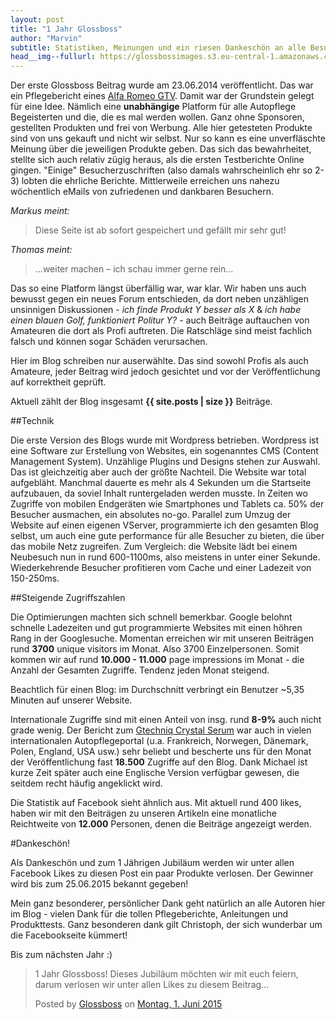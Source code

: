 ```yaml
---
layout: post
title: "1 Jahr Glossboss"
author: "Marvin"
subtitle: Statistiken, Meinungen und ein riesen Dankeschön an alle Besucher
head__img--fullurl: https://glossbossimages.s3.eu-central-1.amazonaws.com/marvin/sonstige/glossboss1jahrxcjzz.jpg
---
```


Der erste Glossboss Beitrag wurde am 23.06.2014 veröffentlicht. Das war ein Pflegebericht eines [Alfa Romeo GTV](//glossboss.de/pflegeberichte/alfa-romeo-gtv). Damit war der Grundstein gelegt für eine Idee. Nämlich eine **unabhängige** Platform für alle Autopflege Begeisterten und die, die es mal werden wollen. Ganz ohne Sponsoren, gestellten Produkten und frei von Werbung. Alle hier getesteten Produkte sind von uns gekauft und nicht wir selbst. Nur so kann es eine unverfläschte Meinung über die jeweiligen Produkte geben. Das sich das bewahrheitet, stellte sich auch relativ zügig heraus, als die ersten Testberichte Online gingen. "Einige" Besucherzuschriften (also damals wahrscheinlich ehr so 2-3) lobten die ehrliche Berichte. Mittlerweile erreichen uns nahezu wöchentlich eMails von zufriedenen und dankbaren Besuchern.

*Markus meint:*

>Diese Seite ist ab sofort gespeichert und gefällt mir sehr gut!

*Thomas meint:*

>...weiter machen – ich schau immer gerne rein...

Das so eine Platform längst überfällig war, war klar. Wir haben uns auch bewusst gegen ein neues Forum entschieden, da dort neben unzähligen unsinnigen Diskussionen - *ich finde Produkt Y besser als X* & *ich habe einen blauen Golf, funktioniert Politur Y?* - auch Beiträge auftauchen von Amateuren die dort als Profi auftreten. Die Ratschläge sind meist fachlich falsch und können sogar Schäden verursachen.  

Hier im Blog schreiben nur auserwählte. Das sind sowohl Profis als auch Amateure, jeder Beitrag wird jedoch gesichtet und vor der Veröffentlichung auf korrektheit geprüft.

Aktuell zählt der Blog insgesamt **{{ site.posts | size }}** Beiträge.

##Technik 

Die erste Version des Blogs wurde mit Wordpress betrieben. Wordpress ist eine Software zur Erstellung von Websites, ein sogenanntes CMS (Content Management System). Unzählige Plugins und Designs stehen zur Auswahl. Das ist gleichzeitig aber auch der größte Nachteil. Die Website war total aufgebläht. Manchmal dauerte es mehr als 4 Sekunden um die Startseite aufzubauen, da soviel Inhalt runtergeladen werden musste. In Zeiten wo Zugriffe von mobilen Endgeräten wie Smartphones und Tablets ca. 50% der Besucher ausmachen, ein absolutes no-go.
Parallel zum Umzug der Website auf einen eigenen VServer, programmierte ich den gesamten Blog selbst, um auch eine gute performance für alle Besucher zu bieten, die über das mobile Netz zugreifen. Zum Vergleich: die Website lädt bei einem Neubesuch nun in rund 600-1100ms, also meistens in unter einer Sekunde. Wiederkehrende Besucher profitieren vom Cache und einer Ladezeit von 150-250ms.

##Steigende Zugriffszahlen

Die Optimierungen machten sich schnell bemerkbar. Google belohnt schnelle Ladezeiten und gut programmierte Websites mit einen höhren Rang in der Googlesuche. Momentan erreichen wir mit unseren Beiträgen rund **3700** unique visitors im Monat. Also 3700 Einzelpersonen. Somit kommen wir auf rund **10.000 - 11.000** page impressions im Monat - die Anzahl der Gesamten Zugriffe. Tendenz jeden Monat steigend. 

Beachtlich für einen Blog: im Durchschnitt verbringt ein Benutzer ~5,35 Minuten auf unserer Website.  

Internationale Zugriffe sind mit einen Anteil von insg. rund **8-9%** auch nicht grade wenig. Der Bericht zum [Gtechniq Crystal Serum](//glossboss.de/produkttest/gtechniq-crystal-serum-test-anwendung-auftrag/) war auch in vielen internationalen Autopflegeportal (u.a. Frankreich, Norwegen, Dänemark, Polen, England, USA usw.) sehr beliebt und bescherte uns für den Monat der Veröffentlichung fast **18.500** Zugriffe auf den Blog. Dank Michael ist kurze Zeit später auch eine Englische Version verfügbar gewesen, die seitdem recht häufig angeklickt wird.

Die Statistik auf Facebook sieht ähnlich aus. Mit aktuell rund 400 likes, haben wir mit den Beiträgen zu unseren Artikeln eine monatliche Reichtweite von **12.000** Personen, denen die Beiträge angezeigt werden. 

#Dankeschön!

Als Dankeschön und zum 1 Jährigen Jubiläum werden wir unter allen Facebook Likes zu diesen Post ein paar Produkte verlosen. Der Gewinner wird bis zum 25.06.2015 bekannt gegeben!

Mein ganz besonderer, persönlicher Dank geht natürlich an alle Autoren hier im Blog - vielen Dank für die tollen Pflegeberichte, Anleitungen und Produkttests. Ganz besonderen dank gilt Christoph, der sich wunderbar um die Facebookseite kümmert!

Bis zum nächsten Jahr :)

<div id="fb-root"></div><script>(function(d, s, id) {  var js, fjs = d.getElementsByTagName(s)[0];  if (d.getElementById(id)) return;  js = d.createElement(s); js.id = id;  js.src = "//connect.facebook.net/de_DE/sdk.js#xfbml=1&version=v2.3";  fjs.parentNode.insertBefore(js, fjs);}(document, 'script', 'facebook-jssdk'));</script><div class="fb-post" data-href="https://www.facebook.com/glossbossblog/posts/1614816535443491" data-width="100%"><div class="fb-xfbml-parse-ignore"><blockquote cite="https://www.facebook.com/glossbossblog/posts/1614816535443491"><p>1 Jahr Glossboss! Dieses Jubil&#xe4;um m&#xf6;chten wir mit euch feiern, darum verlosen wir unter allen Likes zu diesem Beitrag...</p>Posted by <a href="https://www.facebook.com/glossbossblog">Glossboss</a> on <a href="https://www.facebook.com/glossbossblog/posts/1614816535443491">Montag, 1. Juni 2015</a></blockquote></div></div>
